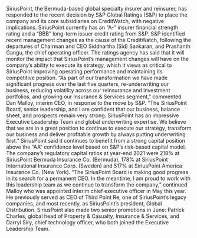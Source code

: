 SiriusPoint, the Bermuda-based global specialty insurer and reinsurer, has responded to the recent decision by S&P Global Ratings (S&P) to place the company and its core subsidiaries on CreditWatch, with negative implications.
SiriusPoint currently has an “A-” insurer financial strength rating and a “BBB” long-term issuer credit rating from S&P.
S&P identified recent management changes as the cause of the CreditWatch, following the departures of Chairman and CEO Siddhartha (Sid) Sankaran, and Prashanth Gangu, the chief operating officer. The ratings agency has said that it will monitor the impact that SiriusPoint’s management changes will have on the company’s ability to execute its strategy, which it views as critical to SiriusPoint improving operating performance and maintaining its competitive position.
“As part of our transformation we have made significant progress over the last five quarters, re-underwriting our business, reducing volatility across our reinsurance and investment portfolios, and growing our Insurance & Services segment,” commented Dan Malloy, interim CEO, in response to the move by S&P.
“The SiriusPoint Board, senior leadership, and I are confident that our business, balance sheet, and prospects remain very strong. SiriusPoint has an impressive Executive Leadership Team and global underwriting expertise. We believe that we are in a great position to continue to execute our strategy, transform our business and deliver profitable growth by always putting underwriting first.”
SiriusPoint said it continues to benefit from a strong capital position above the “AA” confidence level based on S&P’s risk-based capital model. The company’s regulatory capital ratios at year-end 2021 were 218% at SiriusPoint Bermuda Insurance Co. (Bermuda), 178% at SiriusPoint International Insurance Corp. (Sweden) and 517% at SiriusPoint America Insurance Co. (New York).
“The SiriusPoint Board is making good progress in its search for a permanent CEO. In the meantime, I am proud to work with this leadership team as we continue to transform the company,” continued Malloy who was appointed interim chief executive officer in May this year. He previously served as CEO of Third Point Re, one of SiriusPoint’s legacy companies, and most recently, as SiriusPoint’s president, Global Distribution.
SiriusPoint also made two senior promotions in June: Patrick Charles, global head of Property & Casualty, Insurance & Services, and Darryl Siry, chief technology officer, who both joined the Executive Leadership Team.
